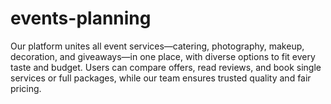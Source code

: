 # events-planning
Our platform unites all event services—catering, photography, makeup, decoration, and giveaways—in one place, with diverse options to fit every taste and budget. Users can compare offers, read reviews, and book single services or full packages, while our team ensures trusted quality and fair pricing.
